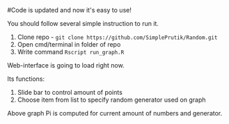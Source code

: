 #Code is updated and now it's easy to use!

You should follow several simple instruction to run it.

1. Clone repo - `git clone https://github.com/SimplePrutik/Random.git`
2. Open cmd/terminal in folder of repo
3. Write command `Rscript run_graph.R`

Web-interface is going to load right now.

Its functions:

1. Slide bar to control amount of points
2. Choose item from list to specify random generator used on graph

Above graph Pi is computed for current amount of numbers and generator.